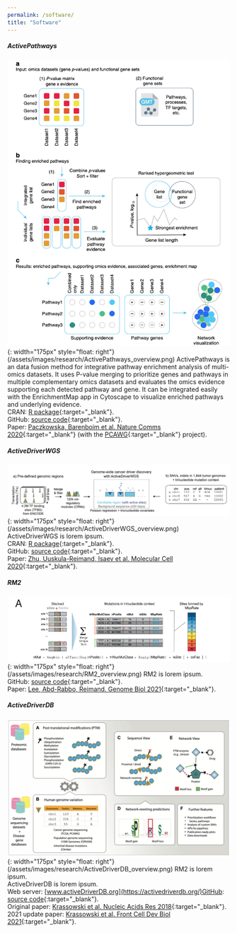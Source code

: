 ```yaml
---
permalink: /software/
title: "Software"
---
```


##### ActivePathways

![ActivePathways](/assets/images/research/ActivePathways_overview.png){: width="175px" style="float: right"}(/assets/images/research/ActivePathways_overview.png)
ActivePathways is an data fusion method for integrative pathway enrichment analysis of multi-omics datasets. It uses P-value merging to prioritize genes and pathways in multiple complementary omics datasets and evaluates the omics evidence supporting each detected pathway and gene. It can be integrated easily with the EnrichmentMap app in Cytoscape to visualize enriched pathways and underlying evidence.  
CRAN: [R package](https://cran.r-project.org/web/packages/ActivePathways/index.html){:target="_blank"}.  
GitHub: [source code](https://github.com/reimandlab/ActivePathways){:target="_blank"}.  
Paper: [Paczkowska, Barenboim et al. Nature Comms 2020](https://www.nature.com/articles/s41467-019-13983-9){:target="_blank"} (with the [PCAWG](https://nature.com/articles/s41586-020-1969-6){:target="_blank"} project).  

##### ActiveDriverWGS

![ActiveDriverWGS](/assets/images/research/ActiveDriverWGS_overview.png){: width="175px" style="float: right"}(/assets/images/research/ActiveDriverWGS_overview.png)
ActiveDriverWGS is lorem ipsum.  
CRAN: [R package](https://cran.r-project.org/web/packages/ActiveDriverWGS/index.html){:target="_blank"}.  
GitHub: [source code](https://github.com/reimandlab/ActiveDriverWGSR){:target="_blank"}.  
Paper: [Zhu, Uuskula-Reimand, Isaev et al. Molecular Cell 2020](https://www.sciencedirect.com/science/article/pii/S1097276519309578){:target="_blank"}.  

##### RM2

![RM2](/assets/images/research/RM2_overview.png){: width="175px" style="float: right"}(/assets/images/research/RM2_overview.png)
RM2 is lorem ipsum.   
GitHub: [source code](https://github.com/reimandlab/ActivePathways){:target="_blank"}.  
Paper: [Lee, Abd-Rabbo, Reimand. Genome Biol 2021](https://genomebiology.biomedcentral.com/articles/10.1186/s13059-021-02318-x){:target="_blank"}.  

##### ActiveDriverDB
![ActiveDriverDB](/assets/images/research/ActiveDriverDB_overview.png){: width="175px" style="float: right"}(/assets/images/research/ActiveDriverDB_overview.png)
RM2 is lorem ipsum.   
ActiveDriverDB is lorem ipsum.  
Web server: [www.activeDriverDB.org](https://activedriverdb.org/)GitHub: [source code](https://github.com/reimandlab/ActiveDriverDB){:target="_blank"}.  
Original paper: [Krassowski et al. Nucleic Acids Res 2018](https://academic.oup.com/nar/article/46/D1/D901/4566599){:target="_blank"}.  
2021 update paper: [Krassowski et al. Front Cell Dev Biol 2021](https://www.frontiersin.org/articles/10.3389/fcell.2021.626821/full){:target="_blank"}.  
